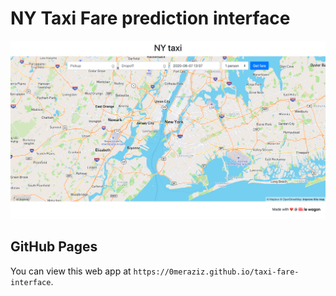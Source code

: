# NY Taxi Fare prediction interface

![](images/snapshot.png)


## GitHub Pages

You can view this web app at `https://0meraziz.github.io/taxi-fare-interface`.



